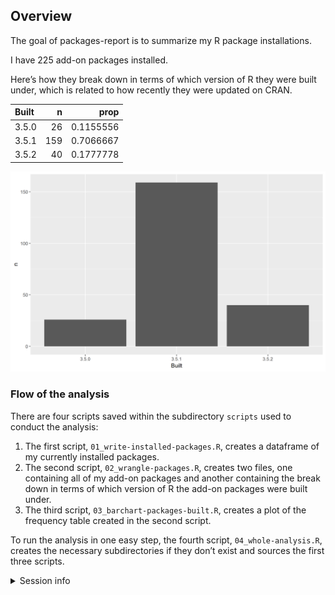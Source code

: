 
## Overview

The goal of packages-report is to summarize my R package installations.

I have 225 add-on packages installed.

Here’s how they break down in terms of which version of R they were
built under, which is related to how recently they were updated on CRAN.

| Built |   n |      prop |
| :---- | --: | --------: |
| 3.5.0 |  26 | 0.1155556 |
| 3.5.1 | 159 | 0.7066667 |
| 3.5.2 |  40 | 0.1777778 |

![](figs/built-barchart.png)

### Flow of the analysis

There are four scripts saved within the subdirectory `scripts` used to
conduct the analysis:

1.  The first script, `01_write-installed-packages.R`, creates a
    dataframe of my currently installed packages.
2.  The second script, `02_wrangle-packages.R`, creates two files, one
    containing all of my add-on packages and another containing the
    break down in terms of which version of R the add-on packages were
    built under.
3.  The third script, `03_barchart-packages-built.R`, creates a plot of
    the frequency table created in the second script.

To run the analysis in one easy step, the fourth script,
`04_whole-analysis.R`, creates the necessary subdirectories if they
don’t exist and sources the first three scripts.

<details>

<summary>Session info</summary>

``` r
devtools::session_info()
#> - Session info ----------------------------------------------------------
#>  setting  value                       
#>  version  R version 3.5.1 (2018-07-02)
#>  os       Windows 10 x64              
#>  system   x86_64, mingw32             
#>  ui       RTerm                       
#>  language (EN)                        
#>  collate  English_United States.1252  
#>  ctype    English_United States.1252  
#>  tz       America/Los_Angeles         
#>  date     2019-01-15                  
#> 
#> - Packages --------------------------------------------------------------
#>  package     * version date       lib source        
#>  assertthat    0.2.0   2017-04-11 [1] CRAN (R 3.5.1)
#>  backports     1.1.3   2018-12-14 [1] CRAN (R 3.5.2)
#>  bindr         0.1.1   2018-03-13 [1] CRAN (R 3.5.1)
#>  bindrcpp      0.2.2   2018-03-29 [1] CRAN (R 3.5.1)
#>  broom         0.5.1   2018-12-05 [1] CRAN (R 3.5.2)
#>  callr         3.1.1   2018-12-21 [1] CRAN (R 3.5.2)
#>  cellranger    1.1.0   2016-07-27 [1] CRAN (R 3.5.1)
#>  cli           1.0.1   2018-09-25 [1] CRAN (R 3.5.1)
#>  colorspace    1.4-0   2019-01-13 [1] CRAN (R 3.5.1)
#>  crayon        1.3.4   2017-09-16 [1] CRAN (R 3.5.1)
#>  desc          1.2.0   2018-05-01 [1] CRAN (R 3.5.1)
#>  devtools      2.0.1   2018-10-26 [1] CRAN (R 3.5.1)
#>  digest        0.6.18  2018-10-10 [1] CRAN (R 3.5.1)
#>  dplyr       * 0.7.8   2018-11-10 [1] CRAN (R 3.5.1)
#>  evaluate      0.12    2018-10-09 [1] CRAN (R 3.5.1)
#>  forcats     * 0.3.0   2018-02-19 [1] CRAN (R 3.5.1)
#>  fs            1.2.6   2018-08-23 [1] CRAN (R 3.5.2)
#>  generics      0.0.2   2018-11-29 [1] CRAN (R 3.5.2)
#>  ggplot2     * 3.1.0   2018-10-25 [1] CRAN (R 3.5.1)
#>  glue          1.3.0   2018-07-17 [1] CRAN (R 3.5.1)
#>  gtable        0.2.0   2016-02-26 [1] CRAN (R 3.5.1)
#>  haven         2.0.0   2018-11-22 [1] CRAN (R 3.5.1)
#>  here        * 0.1     2017-05-28 [1] CRAN (R 3.5.2)
#>  highr         0.7     2018-06-09 [1] CRAN (R 3.5.1)
#>  hms           0.4.2   2018-03-10 [1] CRAN (R 3.5.1)
#>  htmltools     0.3.6   2017-04-28 [1] CRAN (R 3.5.1)
#>  httr          1.4.0   2018-12-11 [1] CRAN (R 3.5.2)
#>  jsonlite      1.6     2018-12-07 [1] CRAN (R 3.5.2)
#>  knitr         1.21    2018-12-10 [1] CRAN (R 3.5.2)
#>  lattice       0.20-38 2018-11-04 [1] CRAN (R 3.5.1)
#>  lazyeval      0.2.1   2017-10-29 [1] CRAN (R 3.5.1)
#>  lubridate     1.7.4   2018-04-11 [1] CRAN (R 3.5.1)
#>  magrittr      1.5     2014-11-22 [1] CRAN (R 3.5.1)
#>  memoise       1.1.0   2017-04-21 [1] CRAN (R 3.5.1)
#>  modelr        0.1.2   2018-05-11 [1] CRAN (R 3.5.1)
#>  munsell       0.5.0   2018-06-12 [1] CRAN (R 3.5.1)
#>  nlme          3.1-137 2018-04-07 [1] CRAN (R 3.5.1)
#>  pillar        1.3.1   2018-12-15 [1] CRAN (R 3.5.2)
#>  pkgbuild      1.0.2   2018-10-16 [1] CRAN (R 3.5.1)
#>  pkgconfig     2.0.2   2018-08-16 [1] CRAN (R 3.5.1)
#>  pkgload       1.0.2   2018-10-29 [1] CRAN (R 3.5.1)
#>  plyr          1.8.4   2016-06-08 [1] CRAN (R 3.5.1)
#>  prettyunits   1.0.2   2015-07-13 [1] CRAN (R 3.5.1)
#>  processx      3.2.1   2018-12-05 [1] CRAN (R 3.5.2)
#>  ps            1.3.0   2018-12-21 [1] CRAN (R 3.5.2)
#>  purrr       * 0.2.5   2018-05-29 [1] CRAN (R 3.5.1)
#>  R6            2.3.0   2018-10-04 [1] CRAN (R 3.5.1)
#>  Rcpp          1.0.0   2018-11-07 [1] CRAN (R 3.5.1)
#>  readr       * 1.3.1   2018-12-21 [1] CRAN (R 3.5.2)
#>  readxl        1.2.0   2018-12-19 [1] CRAN (R 3.5.2)
#>  remotes       2.0.2   2018-10-30 [1] CRAN (R 3.5.1)
#>  rlang         0.3.1   2019-01-08 [1] CRAN (R 3.5.2)
#>  rmarkdown     1.11    2018-12-08 [1] CRAN (R 3.5.2)
#>  rprojroot     1.3-2   2018-01-03 [1] CRAN (R 3.5.1)
#>  rstudioapi    0.9.0   2019-01-09 [1] CRAN (R 3.5.2)
#>  rvest         0.3.2   2016-06-17 [1] CRAN (R 3.5.1)
#>  scales        1.0.0   2018-08-09 [1] CRAN (R 3.5.1)
#>  sessioninfo   1.1.1   2018-11-05 [1] CRAN (R 3.5.1)
#>  stringi       1.2.4   2018-07-20 [1] CRAN (R 3.5.1)
#>  stringr     * 1.3.1   2018-05-10 [1] CRAN (R 3.5.1)
#>  tibble      * 2.0.1   2019-01-12 [1] CRAN (R 3.5.2)
#>  tidyr       * 0.8.2   2018-10-28 [1] CRAN (R 3.5.1)
#>  tidyselect    0.2.5   2018-10-11 [1] CRAN (R 3.5.1)
#>  tidyverse   * 1.2.1   2017-11-14 [1] CRAN (R 3.5.2)
#>  usethis       1.4.0   2018-08-14 [1] CRAN (R 3.5.2)
#>  withr         2.1.2   2018-03-15 [1] CRAN (R 3.5.1)
#>  xfun          0.4     2018-10-23 [1] CRAN (R 3.5.1)
#>  xml2          1.2.0   2018-01-24 [1] CRAN (R 3.5.1)
#>  yaml          2.2.0   2018-07-25 [1] CRAN (R 3.5.1)
#> 
#> [1] C:/R/R-3.5.1/library
```

</details>
